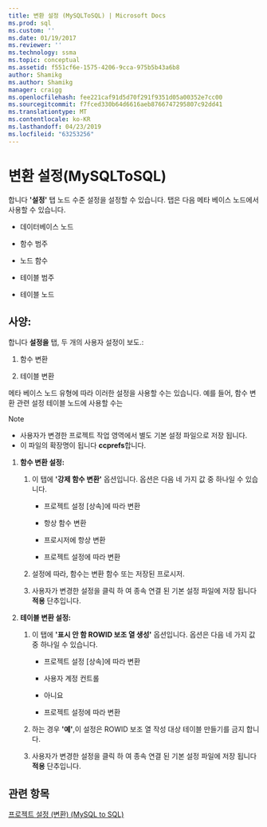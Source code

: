 ```yaml
---
title: 변환 설정 (MySQLToSQL) | Microsoft Docs
ms.prod: sql
ms.custom: ''
ms.date: 01/19/2017
ms.reviewer: ''
ms.technology: ssma
ms.topic: conceptual
ms.assetid: f551cf6e-1575-4206-9cca-975b5b43a6b8
author: Shamikg
ms.author: Shamikg
manager: craigg
ms.openlocfilehash: fee221caf91d5d70f291f9351d05a00352e7cc00
ms.sourcegitcommit: f7fced330b64d6616aeb8766747295807c92dd41
ms.translationtype: MT
ms.contentlocale: ko-KR
ms.lasthandoff: 04/23/2019
ms.locfileid: "63253256"
---
```

# <a name="conversion-settings-mysqltosql"></a>변환 설정(MySQLToSQL)
합니다 **'설정'** 탭 노드 수준 설정을 설정할 수 있습니다. 탭은 다음 메타 베이스 노드에서 사용할 수 있습니다.  
  
-   데이터베이스 노드  
  
-   함수 범주  
  
-   노드 함수  
  
-   테이블 범주  
  
-   테이블 노드  
  
## <a name="specifications"></a>사양:  
합니다 **설정을** 탭, 두 개의 사용자 설정이 보도.:  
  
1.  함수 변환  
  
2.  테이블 변환  
  
메타 베이스 노드 유형에 따라 이러한 설정을 사용할 수는 있습니다. 예를 들어, 함수 변환 관련 설정 테이블 노드에 사용할 수는  
  
> [!NOTE]  
> -   사용자가 변경한 프로젝트 작업 영역에서 별도 기본 설정 파일으로 저장 됩니다.  
> -   이 파일의 확장명이 됩니다 **ccprefs**합니다.  
  
1.  **함수 변환 설정:**  
  
    1.  이 탭에 **'강제 함수 변환'** 옵션입니다. 옵션은 다음 네 가지 값 중 하나일 수 있습니다.  
  
        -   프로젝트 설정 [상속]에 따라 변환  
  
        -   항상 함수 변환  
  
        -   프로시저에 항상 변환  
  
        -   프로젝트 설정에 따라 변환  
  
    2.  설정에 따라, 함수는 변환 함수 또는 저장된 프로시저.  
  
    3.  사용자가 변경한 설정을 클릭 하 여 종속 연결 된 기본 설정 파일에 저장 됩니다 **적용** 단추입니다.  
  
2.  **테이블 변환 설정:**  
  
    1.  이 탭에 **'표시 안 함 ROWID 보조 열 생성'** 옵션입니다. 옵션은 다음 네 가지 값 중 하나일 수 있습니다.  
  
        -   프로젝트 설정 [상속]에 따라 변환  
  
        -   사용자 계정 컨트롤  
  
        -   아니요  
  
        -   프로젝트 설정에 따라 변환  
  
    2.  하는 경우 **'예'**,이 설정은 ROWID 보조 열 작성 대상 테이블 만들기를 금지 합니다.  
  
    3.  사용자가 변경한 설정을 클릭 하 여 종속 연결 된 기본 설정 파일에 저장 됩니다 **적용** 단추입니다.  
  
## <a name="see-also"></a>관련 항목  
[프로젝트 설정 (변환) (MySQL to SQL)](https://msdn.microsoft.com/7ad5fe44-6445-4ba8-a457-5af792631f11)  
  
